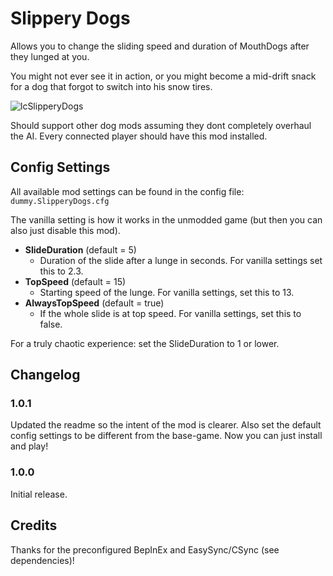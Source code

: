 # Slippery Dogs
Allows you to change the sliding speed and duration of MouthDogs after they lunged at you.

You might not ever see it in action, or you might become a mid-drift snack for a dog that forgot to switch into his snow tires.

![lcSlipperyDogs](https://github.com/tpatall/ExtendMouthDogSlide/assets/45420292/e3feffde-6c96-4987-aa92-368992ef57a5)

Should support other dog mods assuming they dont completely overhaul the AI. Every connected player should have this mod installed.

## Config Settings
All available mod settings can be found in the config file: `dummy.SlipperyDogs.cfg`

The vanilla setting is how it works in the unmodded game (but then you can also just disable this mod).

- **SlideDuration** (default = 5)
	- Duration of the slide after a lunge in seconds. For vanilla settings set this to 2.3.
- **TopSpeed** (default = 15)
    - Starting speed of the lunge. For vanilla settings, set this to 13.
- **AlwaysTopSpeed** (default = true)
	- If the whole slide is at top speed. For vanilla settings, set this to false.

For a truly chaotic experience: set the SlideDuration to 1 or lower.

## Changelog

### 1.0.1
Updated the readme so the intent of the mod is clearer.
Also set the default config settings to be different from the base-game. Now you can just install and play!

### 1.0.0
Initial release.

## Credits
Thanks for the preconfigured BepInEx and EasySync/CSync (see dependencies)!
